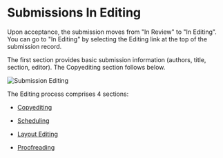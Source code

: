 # Submissions In Editing

Upon acceptance, the submission moves from "In Review" to "In Editing". You can go to "In Editing" by selecting the Editing link at the top of the submission record.

The first section provides basic submission information (authors, title, section, editor). The Copyediting section follows below.

![Submission Editing](images/chapter8/section_16.png)

The Editing process comprises 4 sections:

* [Copyediting](https://docs.pkp.sfu.ca/learning-ojs-2/en/in_editing_copyediting)

* [Scheduling](https://docs.pkp.sfu.ca/learning-ojs-2/en/scheduling)

* [Layout Editing](https://docs.pkp.sfu.ca/learning-ojs-2/en/layout_editing) 

* [Proofreading](https://docs.pkp.sfu.ca/learning-ojs-2/en/in_editing_proofreading)
